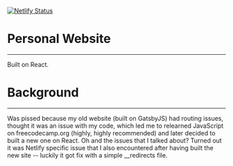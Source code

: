 [![Netlify Status](https://api.netlify.com/api/v1/badges/1b06f032-f3f7-4524-9a9d-c9f143fbe81c/deploy-status)](https://app.netlify.com/sites/oiwyn/deploys)

# Personal Website
---
Built on React.

# Background
---
Was pissed because my old website (built on GatsbyJS) had routing issues, thought it was an issue with my code, which led me to relearned JavaScript on freecodecamp.org (highly, highly recommended) and later decided to built a new one on React. Oh and the issues that I talked about? Turned out it was Netlify specific issue that I also encountered after having built the new site -- luckily it got fix with a simple __redirects file.
